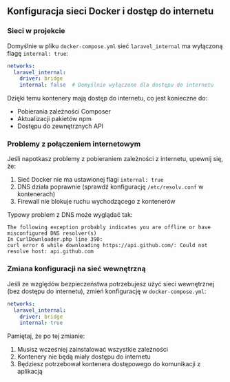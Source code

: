 ## Konfiguracja sieci Docker i dostęp do internetu

### Sieci w projekcie

Domyślnie w pliku `docker-compose.yml` sieć `laravel_internal` ma wyłączoną flagę `internal: true`:

```yaml
networks:
  laravel_internal:
    driver: bridge
    internal: false  # Domyślnie wyłączone dla dostępu do internetu
```

Dzięki temu kontenery mają dostęp do internetu, co jest konieczne do:
- Pobierania zależności Composer
- Aktualizacji pakietów npm
- Dostępu do zewnętrznych API

### Problemy z połączeniem internetowym

Jeśli napotkasz problemy z pobieraniem zależności z internetu, upewnij się, że:

1. Sieć Docker nie ma ustawionej flagi `internal: true`
2. DNS działa poprawnie (sprawdź konfigurację `/etc/resolv.conf` w kontenerach)
3. Firewall nie blokuje ruchu wychodzącego z kontenerów

Typowy problem z DNS może wyglądać tak:
```
The following exception probably indicates you are offline or have misconfigured DNS resolver(s)
In CurlDownloader.php line 390:
curl error 6 while downloading https://api.github.com/: Could not resolve host: api.github.com
```

### Zmiana konfiguracji na sieć wewnętrzną

Jeśli ze względów bezpieczeństwa potrzebujesz użyć sieci wewnętrznej (bez dostępu do internetu), zmień konfigurację w `docker-compose.yml`:

```yaml
networks:
  laravel_internal:
    driver: bridge
    internal: true
```

Pamiętaj, że po tej zmianie:
1. Musisz wcześniej zainstalować wszystkie zależności
2. Kontenery nie będą miały dostępu do internetu
3. Będziesz potrzebował kontenera dostępowego do komunikacji z aplikacją
